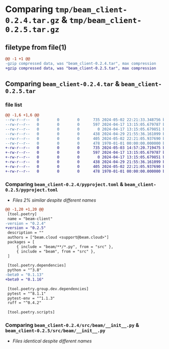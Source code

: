 # Comparing `tmp/beam_client-0.2.4.tar.gz` & `tmp/beam_client-0.2.5.tar.gz`

## filetype from file(1)

```diff
@@ -1 +1 @@
-gzip compressed data, was "beam_client-0.2.4.tar", max compression
+gzip compressed data, was "beam_client-0.2.5.tar", max compression
```

## Comparing `beam_client-0.2.4.tar` & `beam_client-0.2.5.tar`

### file list

```diff
@@ -1,6 +1,6 @@
--rw-r--r--   0        0        0      735 2024-05-02 22:21:33.348756 beam_client-0.2.4/pyproject.toml
--rw-r--r--   0        0        0      597 2024-04-17 13:15:05.679787 beam_client-0.2.4/src/beam/__init__.py
--rw-r--r--   0        0        0        0 2024-04-17 13:15:05.679851 beam_client-0.2.4/src/beam/cli/__init__.py
--rw-r--r--   0        0        0      438 2024-04-29 21:55:36.161099 beam_client-0.2.4/src/beam/cli/logs.py
--rw-r--r--   0        0        0      405 2024-05-02 22:21:05.937690 beam_client-0.2.4/src/beam/cli/main.py
--rw-r--r--   0        0        0      478 1970-01-01 00:00:00.000000 beam_client-0.2.4/PKG-INFO
+-rw-r--r--   0        0        0      735 2024-05-03 14:57:20.719475 beam_client-0.2.5/pyproject.toml
+-rw-r--r--   0        0        0      597 2024-04-17 13:15:05.679787 beam_client-0.2.5/src/beam/__init__.py
+-rw-r--r--   0        0        0        0 2024-04-17 13:15:05.679851 beam_client-0.2.5/src/beam/cli/__init__.py
+-rw-r--r--   0        0        0      438 2024-04-29 21:55:36.161099 beam_client-0.2.5/src/beam/cli/logs.py
+-rw-r--r--   0        0        0      405 2024-05-02 22:21:05.937690 beam_client-0.2.5/src/beam/cli/main.py
+-rw-r--r--   0        0        0      478 1970-01-01 00:00:00.000000 beam_client-0.2.5/PKG-INFO
```

### Comparing `beam_client-0.2.4/pyproject.toml` & `beam_client-0.2.5/pyproject.toml`

 * *Files 2% similar despite different names*

```diff
@@ -1,20 +1,20 @@
 [tool.poetry]
 name = "beam-client"
-version = "0.2.4"
+version = "0.2.5"
 description = ""
 authors = ["beam.cloud <support@beam.cloud>"]
 packages = [
     { include = "beam/**/*.py", from = "src" },
     { include = "beam", from = "src" },
 ]
 
 [tool.poetry.dependencies]
 python = "^3.8"
-beta9 = "0.1.13"
+beta9 = "0.1.16"
 
 [tool.poetry.group.dev.dependencies]
 pytest = "^8.1.1"
 pytest-env = "^1.1.3"
 ruff = "^0.4.2"
 
 [tool.poetry.scripts]
```

### Comparing `beam_client-0.2.4/src/beam/__init__.py` & `beam_client-0.2.5/src/beam/__init__.py`

 * *Files identical despite different names*

